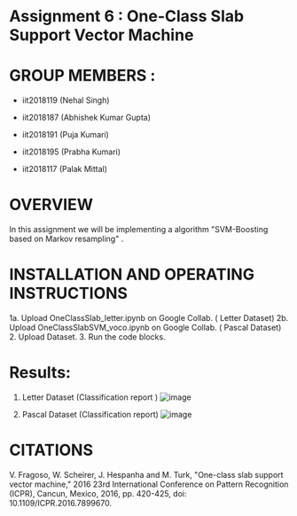 # Assignment 6 : One-Class Slab Support Vector Machine
# GROUP MEMBERS :
* iit2018119 (Nehal Singh)

* iit2018187 (Abhishek Kumar Gupta)

* iit2018191 (Puja Kumari)

* iit2018195 (Prabha Kumari)

* iit2018117 (Palak Mittal)

# OVERVIEW  
In this assignment we will be implementing a algorithm "SVM-Boosting based on Markov resampling" .

# INSTALLATION AND OPERATING INSTRUCTIONS
1a. Upload OneClassSlab_letter.ipynb on Google Collab. ( Letter Dataset)
2b. Upload OneClassSlabSVM_voco.ipynb on Google Collab. ( Pascal Dataset)
2. Upload Dataset.
3. Run the code blocks.


# Results:
1. Letter Dataset (Classification report )
![image](https://user-images.githubusercontent.com/58623921/112708916-22565f80-8edb-11eb-8d2d-2b75c01ac26a.png)


2. Pascal Dataset (Classification report)
![image](https://user-images.githubusercontent.com/58623921/112708923-3306d580-8edb-11eb-840a-167bc53eaddc.png)



# CITATIONS
V. Fragoso, W. Scheirer, J. Hespanha and M. Turk, "One-class slab support vector machine," 2016 23rd International Conference on Pattern Recognition (ICPR), Cancun, Mexico, 2016, pp. 420-425, doi: 10.1109/ICPR.2016.7899670.
